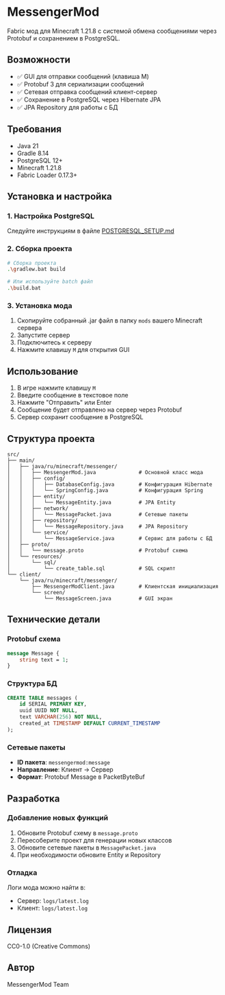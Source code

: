 # MessengerMod

Fabric мод для Minecraft 1.21.8 с системой обмена сообщениями через Protobuf и сохранением в PostgreSQL.

## Возможности

- ✅ GUI для отправки сообщений (клавиша M)
- ✅ Protobuf 3 для сериализации сообщений
- ✅ Сетевая отправка сообщений клиент-сервер
- ✅ Сохранение в PostgreSQL через Hibernate JPA
- ✅ JPA Repository для работы с БД

## Требования

- Java 21
- Gradle 8.14
- PostgreSQL 12+
- Minecraft 1.21.8
- Fabric Loader 0.17.3+

## Установка и настройка

### 1. Настройка PostgreSQL

Следуйте инструкциям в файле [POSTGRESQL_SETUP.md](POSTGRESQL_SETUP.md)

### 2. Сборка проекта

```bash
# Сборка проекта
.\gradlew.bat build

# Или используйте batch файл
.\build.bat
```

### 3. Установка мода

1. Скопируйте собранный .jar файл в папку `mods` вашего Minecraft сервера
2. Запустите сервер
3. Подключитесь к серверу
4. Нажмите клавишу `M` для открытия GUI

## Использование

1. В игре нажмите клавишу `M`
2. Введите сообщение в текстовое поле
3. Нажмите "Отправить" или Enter
4. Сообщение будет отправлено на сервер через Protobuf
5. Сервер сохранит сообщение в PostgreSQL

## Структура проекта

```
src/
├── main/
│   ├── java/ru/minecraft/messenger/
│   │   ├── MessengerMod.java              # Основной класс мода
│   │   ├── config/
│   │   │   ├── DatabaseConfig.java        # Конфигурация Hibernate
│   │   │   └── SpringConfig.java          # Конфигурация Spring
│   │   ├── entity/
│   │   │   └── MessageEntity.java         # JPA Entity
│   │   ├── network/
│   │   │   └── MessagePacket.java         # Сетевые пакеты
│   │   ├── repository/
│   │   │   └── MessageRepository.java     # JPA Repository
│   │   └── service/
│   │       └── MessageService.java        # Сервис для работы с БД
│   ├── proto/
│   │   └── message.proto                  # Protobuf схема
│   └── resources/
│       └── sql/
│           └── create_table.sql           # SQL скрипт
└── client/
    └── java/ru/minecraft/messenger/
        ├── MessengerModClient.java        # Клиентская инициализация
        └── screen/
            └── MessageScreen.java         # GUI экран
```

## Технические детали

### Protobuf схема

```protobuf
message Message {
    string text = 1;
}
```

### Структура БД

```sql
CREATE TABLE messages (
    id SERIAL PRIMARY KEY,
    uuid UUID NOT NULL,
    text VARCHAR(256) NOT NULL,
    created_at TIMESTAMP DEFAULT CURRENT_TIMESTAMP
);
```

### Сетевые пакеты

- **ID пакета**: `messengermod:message`
- **Направление**: Клиент → Сервер
- **Формат**: Protobuf Message в PacketByteBuf

## Разработка

### Добавление новых функций

1. Обновите Protobuf схему в `message.proto`
2. Пересоберите проект для генерации новых классов
3. Обновите сетевые пакеты в `MessagePacket.java`
4. При необходимости обновите Entity и Repository

### Отладка

Логи мода можно найти в:
- Сервер: `logs/latest.log`
- Клиент: `logs/latest.log`

## Лицензия

CC0-1.0 (Creative Commons)

## Автор

MessengerMod Team
